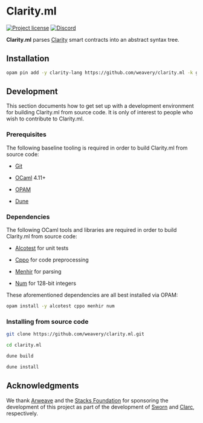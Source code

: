 # Clarity.ml

[![Project license](https://img.shields.io/badge/license-Public%20Domain-blue.svg)](https://unlicense.org)
[![Discord](https://img.shields.io/discord/755852964513579099?label=discord)](https://discord.gg/KqETNBj)

**Clarity.ml** parses [Clarity] smart contracts into an abstract syntax tree.

## Installation

```bash
opam pin add -y clarity-lang https://github.com/weavery/clarity.ml -k git
```

## Development

This section documents how to get set up with a development environment for
building Clarity.ml from source code. It is only of interest to people who wish
to contribute to Clarity.ml.

### Prerequisites

The following baseline tooling is required in order to build Clarity.ml from
source code:

- [Git](https://git-scm.com/downloads)

- [OCaml] 4.11+

- [OPAM](https://opam.ocaml.org)

- [Dune](https://dune.build)

### Dependencies

The following OCaml tools and libraries are required in order to build
Clarity.ml from source code:

- [Alcotest](https://opam.ocaml.org/packages/alcotest/)
  for unit tests

- [Cppo](https://opam.ocaml.org/packages/cppo/)
  for code preprocessing

- [Menhir](https://opam.ocaml.org/packages/menhir/)
  for parsing

- [Num](https://opam.ocaml.org/packages/num/)
  for 128-bit integers

These aforementioned dependencies are all best installed via OPAM:

```bash
opam install -y alcotest cppo menhir num
```

### Installing from source code

```bash
git clone https://github.com/weavery/clarity.ml.git

cd clarity.ml

dune build

dune install
```

## Acknowledgments

We thank [Arweave] and the [Stacks Foundation] for sponsoring the development
of this project as part of the development of [Sworn] and [Clarc], respectively.

[Arweave]:           https://arweave.org
[Clarc]:             https://github.com/weavery/clarc
[Clarity]:           https://clarity-lang.org
[OCaml]:             https://ocaml.org
[Stacks Foundation]: https://stacks.org
[Sworn]:             https://github.com/weavery/sworn

